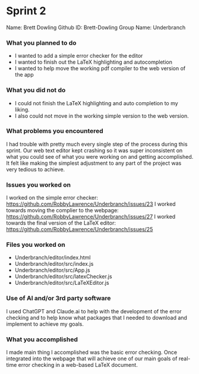 # Sprint 2

Name: Brett Dowling
Github ID: Brett-Dowling
Group Name: Underbranch

### What you planned to do

* I wanted to add a simple error checker for the editor
* I wanted to finish out the LaTeX highlighting and autocompletion
* I wanted to help move the working pdf compiler to the web version of the app


### What you did not do

* I could not finish the LaTeX highlighting and auto completion to my liking.
* I also could not move in the working simple version to the web version.

### What problems you encountered

I had trouble with pretty much every single step of the process during this sprint. Our
web text editor kept crashing so it was super inconsistent on what you could see of what you were
working on and getting accomplished. It felt like making the simplest adjustment to any part of the
project was very tedious to achieve.

### Issues you worked on

I worked on the simple error checker: https://github.com/RobbyLawrence/Underbranch/issues/23
I worked towards moving the complier to the webpage: https://github.com/RobbyLawrence/Underbranch/issues/27
I worked towards the final version of the LaTeX editor: https://github.com/RobbyLawrence/Underbranch/issues/25


### Files you worked on

* Underbranch/editor/index.html
* Underbranch/editor/src/index.js
* Underbranch/editor/src/App.js
* Underbranch/editor/src/latexChecker.js
* Underbranch/editor/src/LaTeXEditor.js

### Use of AI and/or 3rd party software
I used ChatGPT and Claude.ai to help with the development of the error checking and to help know what packages that I needed to 
download and implement to achieve my goals.

### What you accomplished
I made main thing I accomplished was the basic error checking. Once integrated into the webpage that will achieve one
of our main goals of real-time error checking in a web-based LaTeX document.
